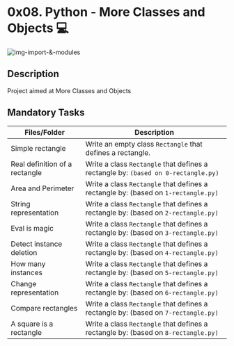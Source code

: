 # 0x08. Python - More Classes and Objects :computer:

![img-import-&-modules](https://i.stack.imgur.com/33Zt8.png)

## Description 

Project aimed at More Classes and Objects

## Mandatory Tasks 

| Files/Folder | Description |
| ------------ | ----------- |
| Simple rectangle | Write an empty class ```Rectangle``` that defines a rectangle. |
| Real definition of a rectangle | Write a class ```Rectangle``` that defines a rectangle by: ```(based on 0-rectangle.py)``` |
| Area and Perimeter | Write a class ```Rectangle``` that defines a rectangle by: (based on ```1-rectangle.py)``` |
| String representation | Write a class ```Rectangle``` that defines a rectangle by: (based on ```2-rectangle.py)``` |
| Eval is magic | Write a class ```Rectangle``` that defines a rectangle by: (based on ```3-rectangle.py)``` |
| Detect instance deletion | Write a class ```Rectangle``` that defines a rectangle by: (based on ```4-rectangle.py)``` |
| How many instances |  Write a class ```Rectangle``` that defines a rectangle by: (based on ```5-rectangle.py)``` |
| Change representation | Write a class ```Rectangle``` that defines a rectangle by: (based on ```6-rectangle.py)``` |
| Compare rectangles | Write a class ```Rectangle``` that defines a rectangle by: (based on ```7-rectangle.py)```  |
| A square is a rectangle | Write a class ```Rectangle``` that defines a rectangle by: (based on ```8-rectangle.py)``` |


